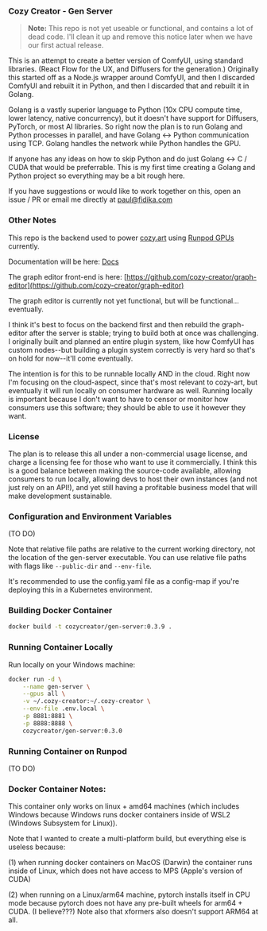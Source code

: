 ### Cozy Creator - Gen Server

> **Note:** This repo is not yet useable or functional, and contains a lot of dead code. I'll clean it up and remove this notice later when we have our first actual release.

This is an attempt to create a better version of ComfyUI, using standard libraries. (React Flow for the UX, and Diffusers for the generation.) Originally this started off as a Node.js wrapper around ComfyUI, and then I discarded ComfyUI and rebuilt it in Python, and then I discarded that and rebuilt it in Golang.

Golang is a vastly superior language to Python (10x CPU compute time, lower latency, native concurrency), but it doesn't have support for Diffusers, PyTorch, or most AI libraries. So right now the plan is to run Golang and Python processes in parallel, and have Golang <-> Python communication using TCP. Golang handles the network while Python handles the GPU.

If anyone has any ideas on how to skip Python and do just Golang <-> C / CUDA that would be preferrable. This is my first time creating a Golang and Python project so everything may be a bit rough here.

If you have suggestions or would like to work together on this, open an issue / PR or email me directly at [paul@fidika.com](mailto:paul@fidika.com)


### Other Notes

This repo is the backend used to power [cozy.art](https://cozy.art) using [Runpod GPUs](https://runpod.io) currently.

Documentation will be here: [Docs](https://cozy.art/docs)

The graph editor front-end is here: [https://github.com/cozy-creator/graph-editor](https://github.com/cozy-creator/graph-editor)

The graph editor is currently not yet functional, but will be functional... eventually.

I think it's best to focus on the backend first and then rebuild the graph-editor after the server is stable; trying to build both at once was challenging. I originally built and planned an entire plugin system, like how ComfyUI has custom nodes--but building a plugin system correctly is very hard so that's on hold for now--it'll come eventually.

The intention is for this to be runnable locally AND in the cloud. Right now I'm focusing on the cloud-aspect, since that's most relevant to cozy-art, but eventually it will run locally on consumer hardware as well. Running locally is important because I don't want to have to censor or monitor how consumers use this software; they should be able to use it however they want.


### License

The plan is to release this all under a non-commercial usage license, and charge a licensing fee for those who want to use it commercially. I think this is a good balance between making the source-code available, allowing consumers to run locally, allowing devs to host their own instances (and not just rely on an API!), and yet still having a profitable business model that will make development sustainable.


### Configuration and Environment Variables

(TO DO)

Note that relative file paths are relative to the current working directory, not the location of the gen-server executable. You can use relative file paths with flags like `--public-dir` and `--env-file`.

It's recommended to use the config.yaml file as a config-map if you're deploying this in a Kubernetes environment.


### Building Docker Container

```sh
docker build -t cozycreator/gen-server:0.3.9 .
```

### Running Container Locally

Run locally on your Windows machine:
```sh
docker run -d \
    --name gen-server \
    --gpus all \
    -v ~/.cozy-creator:~/.cozy-creator \
    --env-file .env.local \
    -p 8881:8881 \
    -p 8888:8888 \
    cozycreator/gen-server:0.3.0
```

### Running Container on Runpod

(TO DO)


### Docker Container Notes:

This container only works on linux + amd64 machines (which includes Windows because Windows runs docker containers inside of WSL2 (Windows Subsystem for Linux)).

Note that I wanted to create a multi-platform build, but everything else is useless because:

(1) when running docker containers on MacOS (Darwin) the container runs inside of Linux, which does not have access to MPS (Apple's version of CUDA)

(2) when running on a Linux/arm64 machine, pytorch installs itself in CPU mode because pytorch does not have any pre-built wheels for arm64 + CUDA. (I believe???) Note also that xformers also doesn't support ARM64 at all.

